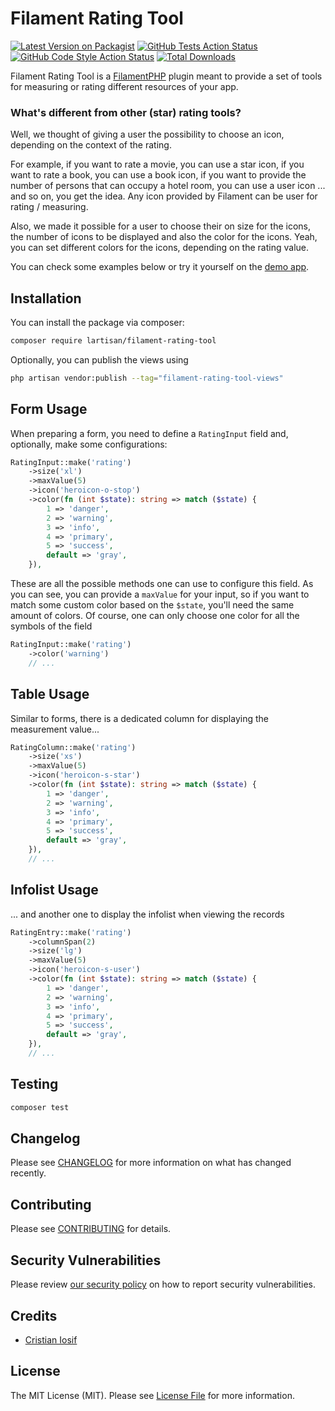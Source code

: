 # Filament Rating Tool

[![Latest Version on Packagist](https://img.shields.io/packagist/v/lartisan/filament-rating-tool.svg?style=flat-square)](https://packagist.org/packages/lartisan/filament-rating-tool)
[![GitHub Tests Action Status](https://img.shields.io/github/actions/workflow/status/lartisan/filament-rating-tool/run-tests.yml?branch=main&label=tests&style=flat-square)](https://github.com/lartisan/filament-rating-tool/actions?query=workflow%3Arun-tests+branch%3Amain)
[![GitHub Code Style Action Status](https://img.shields.io/github/actions/workflow/status/lartisan/filament-rating-tool/fix-php-code-style-issues.yml?branch=main&label=code%20style&style=flat-square)](https://github.com/lartisan/filament-rating-tool/actions?query=workflow%3A"Fix+PHP+code+style+issues"+branch%3Amain)
[![Total Downloads](https://img.shields.io/packagist/dt/lartisan/filament-rating-tool.svg?style=flat-square)](https://packagist.org/packages/lartisan/filament-rating-tool)



Filament Rating Tool is a [FilamentPHP](https://filamentphp.com) plugin meant to provide a set of tools for measuring or rating different resources of your app.

### What's different from other (star) rating tools?

Well, we thought of giving a user the possibility to choose an icon, depending on the context of the rating. 

For example, if you want to rate a movie, you can use a star icon, if you want to rate a book, you can use a book icon, if you want to provide the number of persons that can occupy a hotel room, you can use a user icon ... and so on, you get the idea. Any icon provided by Filament can be user for rating / measuring.

Also, we made it possible for a user to choose their on size for the icons, the number of icons to be displayed and also the color for the icons. Yeah, you can set different colors for the icons, depending on the rating value.

You can check some examples below or try it yourself on the [demo app](https://www.filamentcomponents.com).

## Installation

You can install the package via composer:

```bash
composer require lartisan/filament-rating-tool
```

Optionally, you can publish the views using

```bash
php artisan vendor:publish --tag="filament-rating-tool-views"
```

## Form Usage
When preparing a form, you need to define a `RatingInput` field and, optionally, make some configurations:

```php
RatingInput::make('rating')
    ->size('xl')
    ->maxValue(5)
    ->icon('heroicon-o-stop')
    ->color(fn (int $state): string => match ($state) {
        1 => 'danger',
        2 => 'warning',
        3 => 'info',
        4 => 'primary',
        5 => 'success',
        default => 'gray',
    }),
```

These are all the possible methods one can use to configure this field. As you can see, you can provide a `maxValue` for your input, so if you want to match some custom color based on the `$state`, you'll need the same amount of colors. Of course, one can only choose one color for all the symbols of the field

```php
RatingInput::make('rating')
    ->color('warning')
    // ...
```

## Table Usage
Similar to forms, there is a dedicated column for displaying the measurement value...

```php
RatingColumn::make('rating')
    ->size('xs')
    ->maxValue(5)
    ->icon('heroicon-s-star')
    ->color(fn (int $state): string => match ($state) {
        1 => 'danger',
        2 => 'warning',
        3 => 'info',
        4 => 'primary',
        5 => 'success',
        default => 'gray',
    }),
    // ...
```

## Infolist Usage
... and another one to display the infolist when viewing the records

```php
RatingEntry::make('rating')
    ->columnSpan(2)
    ->size('lg')
    ->maxValue(5)
    ->icon('heroicon-s-user')
    ->color(fn (int $state): string => match ($state) {
        1 => 'danger',
        2 => 'warning',
        3 => 'info',
        4 => 'primary',
        5 => 'success',
        default => 'gray',
    }),
    // ...
```

## Testing

```bash
composer test
```

## Changelog

Please see [CHANGELOG](CHANGELOG.md) for more information on what has changed recently.

## Contributing

Please see [CONTRIBUTING](.github/CONTRIBUTING.md) for details.

## Security Vulnerabilities

Please review [our security policy](../../security/policy) on how to report security vulnerabilities.

## Credits

- [Cristian Iosif](https://github.com/lartisan)

## License

The MIT License (MIT). Please see [License File](LICENSE.md) for more information.
